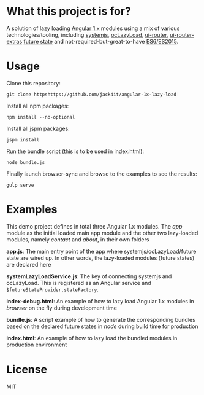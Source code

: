 What this project is for?
=========================

A solution of lazy loading [Angular 1.x](https://angularjs.org/) modules using a mix of various technologies/tooling, including [systemjs](https://github.com/systemjs/systemjs), [ocLazyLoad](https://oclazyload.readme.io/), [ui-router](https://github.com/angular-ui/ui-router), [ui-router-extras](https://github.com/christopherthielen/ui-router-extras) [future state](http://christopherthielen.github.io/ui-router-extras/#/future) and not-required-but-great-to-have [ES6/ES2015](https://babeljs.io/docs/learn-es2015/).

Usage
=====

Clone this repository:

```git clone httpshttps://github.com/jack4it/angular-1x-lazy-load```

Install all npm packages:

```npm install --no-optional```

Install all jspm packages:

```jspm install```

Run the bundle script (this is to be used in index.html):

```node bundle.js```

Finally launch browser-sync and browse to the examples to see the results:

```gulp serve```

Examples
========

This demo project defines in total three Angular 1.x modules. The *app* module as the initial loaded main app module and the other two lazy-loaded modules, namely *contact* and *about*, in their own folders

**app.js**: The main entry point of the app where systemjs/ocLazyLoad/future state are wired up. In other words, the lazy-loaded modules (future states) are declared here

**systemLazyLoadService.js**: The key of connecting systemjs and ocLazyLoad. This is registered as an Angular service and ```$futureStateProvider.stateFactory```.

**index-debug.html**: An example of how to lazy load Angular 1.x modules in *browser* on the fly during development time

**bundle.js**: A script example of how to generate the corresponding bundles based on the declared future states in *node* during build time for production

**index.html**: An example of how to lazy load the bundled modules in production environment

License
=======

MIT
